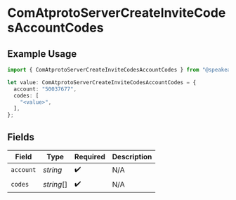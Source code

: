 # ComAtprotoServerCreateInviteCodesAccountCodes

## Example Usage

```typescript
import { ComAtprotoServerCreateInviteCodesAccountCodes } from "@speakeasy-api/bluesky/models/components";

let value: ComAtprotoServerCreateInviteCodesAccountCodes = {
  account: "50037677",
  codes: [
    "<value>",
  ],
};
```

## Fields

| Field              | Type               | Required           | Description        |
| ------------------ | ------------------ | ------------------ | ------------------ |
| `account`          | *string*           | :heavy_check_mark: | N/A                |
| `codes`            | *string*[]         | :heavy_check_mark: | N/A                |